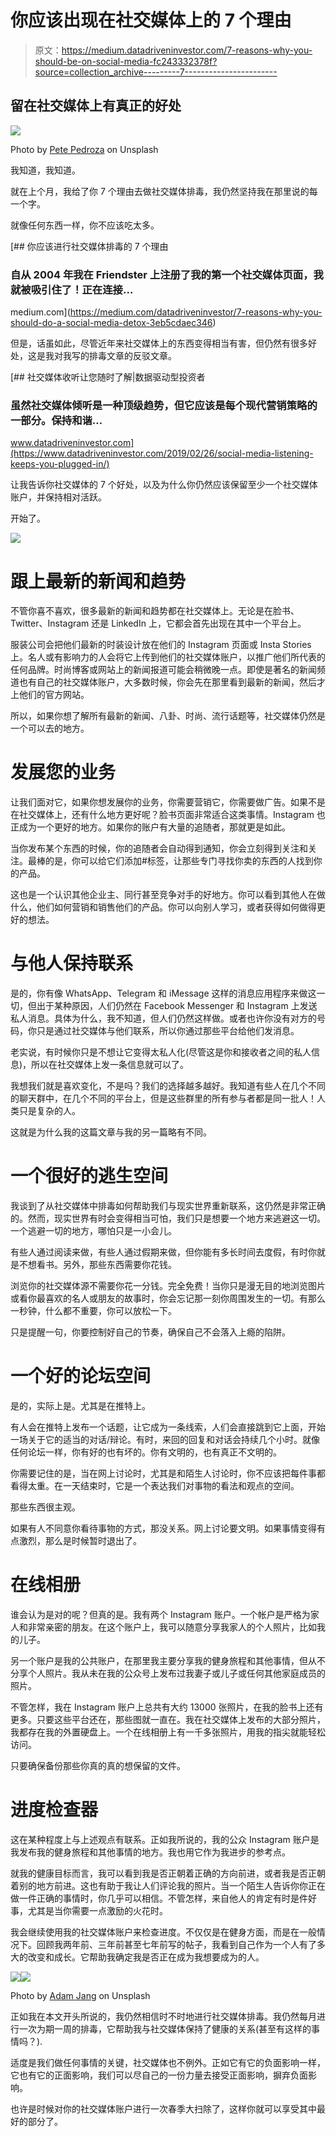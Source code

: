 # 你应该出现在社交媒体上的 7 个理由

> 原文：<https://medium.datadriveninvestor.com/7-reasons-why-you-should-be-on-social-media-fc243332378f?source=collection_archive---------7----------------------->

## 留在社交媒体上有真正的好处

![](img/e4e4013a1056405b5146476e82abc242.png)

Photo by [Pete Pedroza](https://unsplash.com/@peet818) on Unsplash

我知道，我知道。

就在上个月，我给了你 7 个理由去做社交媒体排毒，我仍然坚持我在那里说的每一个字。

就像任何东西一样，你不应该吃太多。

[](https://medium.com/datadriveninvestor/7-reasons-why-you-should-do-a-social-media-detox-3eb5cdaec346) [## 你应该进行社交媒体排毒的 7 个理由

### 自从 2004 年我在 Friendster 上注册了我的第一个社交媒体页面，我就被吸引住了！正在连接…

medium.com](https://medium.com/datadriveninvestor/7-reasons-why-you-should-do-a-social-media-detox-3eb5cdaec346) 

但是，话虽如此，尽管近年来社交媒体上的东西变得相当有害，但仍然有很多好处，这是我对我写的排毒文章的反驳文章。

[](https://www.datadriveninvestor.com/2019/02/26/social-media-listening-keeps-you-plugged-in/) [## 社交媒体收听让您随时了解|数据驱动型投资者

### 虽然社交媒体倾听是一种顶级趋势，但它应该是每个现代营销策略的一部分。保持和谐…

www.datadriveninvestor.com](https://www.datadriveninvestor.com/2019/02/26/social-media-listening-keeps-you-plugged-in/) 

让我告诉你社交媒体的 7 个好处，以及为什么你仍然应该保留至少一个社交媒体账户，并保持相对活跃。

开始了。

![](img/78df51b033749f73b78571cada18b134.png)

# 跟上最新的新闻和趋势

不管你喜不喜欢，很多最新的新闻和趋势都在社交媒体上。无论是在脸书、Twitter、Instagram 还是 LinkedIn 上，它都会首先出现在其中一个平台上。

服装公司会把他们最新的时装设计放在他们的 Instagram 页面或 Insta Stories 上。名人或有影响力的人会将它上传到他们的社交媒体账户，以推广他们所代表的任何品牌。时尚博客或网站上的新闻报道可能会稍微晚一点。即使是著名的新闻频道也有自己的社交媒体账户，大多数时候，你会先在那里看到最新的新闻，然后才上他们的官方网站。

所以，如果你想了解所有最新的新闻、八卦、时尚、流行话题等，社交媒体仍然是一个可以去的地方。

# 发展您的业务

让我们面对它，如果你想发展你的业务，你需要营销它，你需要做广告。如果不是在社交媒体上，还有什么地方更好呢？脸书页面非常适合这类事情。Instagram 也正成为一个更好的地方。如果你的账户有大量的追随者，那就更是如此。

当你发布某个东西的时候，你的追随者会自动得到通知，你会立刻得到关注和关注。最棒的是，你可以给它们添加#标签，让那些专门寻找你卖的东西的人找到你的产品。

这也是一个认识其他企业主、同行甚至竞争对手的好地方。你可以看到其他人在做什么，他们如何营销和销售他们的产品。你可以向别人学习，或者获得如何做得更好的想法。

# 与他人保持联系

是的，你有像 WhatsApp、Telegram 和 iMessage 这样的消息应用程序来做这一切，但出于某种原因，人们仍然在 Facebook Messenger 和 Instagram 上发送私人消息。具体为什么，我不知道，但人们仍然这样做。或者也许你没有对方的号码，你只是通过社交媒体与他们联系，所以你通过那些平台给他们发消息。

老实说，有时候你只是不想让它变得太私人化(尽管这是你和接收者之间的私人信息)，所以在社交媒体上发一条信息就可以了。

我想我们就是喜欢变化，不是吗？我们的选择越多越好。我知道有些人在几个不同的聊天群中，在几个不同的平台上，但是这些群里的所有参与者都是同一批人！人类只是复杂的人。

这就是为什么我的这篇文章与我的另一篇略有不同。

# 一个很好的逃生空间

我谈到了从社交媒体中排毒如何帮助我们与现实世界重新联系，这仍然是非常正确的。然而，现实世界有时会变得相当可怕，我们只是想要一个地方来逃避这一切。一个逃避一切的地方，哪怕只是一小会儿。

有些人通过阅读来做，有些人通过假期来做，但你能有多长时间去度假，有时你就是不想看书。另外，那些东西需要你花钱。

浏览你的社交媒体源不需要你花一分钱。完全免费！当你只是漫无目的地浏览图片或看你最喜欢的名人或朋友的故事时，你会忘记那一刻你周围发生的一切。有那么一秒钟，什么都不重要，你可以放松一下。

只是提醒一句，你要控制好自己的节奏，确保自己不会落入上瘾的陷阱。

# 一个好的论坛空间

是的，实际上是。尤其是在推特上。

有人会在推特上发布一个话题，让它成为一条线索，人们会直接跳到它上面，开始一场关于它的适当的对话/辩论。有时，来回的回复和对话会持续几个小时。就像任何论坛一样，你有好的也有坏的。你有文明的，也有真正不文明的。

你需要记住的是，当在网上讨论时，尤其是和陌生人讨论时，你不应该把每件事都看得太重。在一天结束时，它是一个表达我们对事物的看法和观点的空间。

那些东西很主观。

如果有人不同意你看待事物的方式，那没关系。网上讨论要文明。如果事情变得有点激烈，那么是时候暂时退出了。

# 在线相册

谁会认为是对的呢？但真的是。我有两个 Instagram 账户。一个帐户是严格为家人和非常亲密的朋友。在这个账户上，我可以随意分享我家人的个人照片，比如我的儿子。

另一个账户是我的公共账户，在那里我主要分享我的健身旅程和其他事情，但从不分享个人照片。我从未在我的公众号上发布过我妻子或儿子或任何其他家庭成员的照片。

不管怎样，我在 Instagram 账户上总共有大约 13000 张照片，在我的脸书上还有更多。只要这些平台还在，那些图就一直在。我在社交媒体上发布的大部分照片，我都存在我的外置硬盘上。一个在线相册上有一千多张照片，用我的指尖就能轻松访问。

只要确保备份那些你真的真的想保留的文件。

# 进度检查器

这在某种程度上与上述观点有联系。正如我所说的，我的公众 Instagram 账户是我发布我的健身旅程和其他事情的地方。我也用它作为我进步的参考点。

就我的健康目标而言，我可以看到我是否正朝着正确的方向前进，或者我是否正朝着别的地方前进。这也有助于我让人们评论我的照片。当一个陌生人告诉你你正在做一件正确的事情时，你几乎可以相信。不管怎样，来自他人的肯定有时是件好事，尤其是当你需要一点激励的火花时。

我会继续使用我的社交媒体账户来检查进度。不仅仅是在健身方面，而是在一般情况下。回顾我两年前、三年前甚至七年前写的帖子，我看到自己作为一个人有了多大的改变和成长。它帮助我确定我是否正在成为我想要成为的人。

![](img/4be678eb2f7db9e0776842c8bddd23c2.png)![](img/010cb3a85676ed27cb00c1e5d8908769.png)

Photo by [Adam Jang](https://unsplash.com/@adamjang) on Unsplash

正如我在本文开头所说的，我仍然相信时不时地进行社交媒体排毒。我仍然每月进行一次为期一周的排毒，它帮助我与社交媒体保持了健康的关系(甚至有这样的事情吗？).

适度是我们做任何事情的关键，社交媒体也不例外。正如它有它的负面影响一样，它也有它的正面影响，我们可以尽自己的一份力量去接受正面影响，摒弃负面影响。

也许是时候对你的社交媒体账户进行一次春季大扫除了，这样你就可以享受其中最好的部分了。